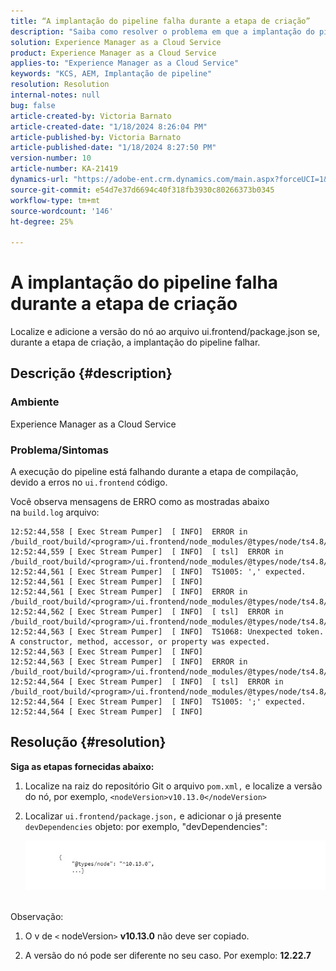 ```yaml
---
title: “A implantação do pipeline falha durante a etapa de criação”
description: "Saiba como resolver o problema em que a implantação do pipeline falha na etapa de criação."
solution: Experience Manager as a Cloud Service
product: Experience Manager as a Cloud Service
applies-to: "Experience Manager as a Cloud Service"
keywords: "KCS, AEM, Implantação de pipeline"
resolution: Resolution
internal-notes: null
bug: false
article-created-by: Victoria Barnato
article-created-date: "1/18/2024 8:26:04 PM"
article-published-by: Victoria Barnato
article-published-date: "1/18/2024 8:27:50 PM"
version-number: 10
article-number: KA-21419
dynamics-url: "https://adobe-ent.crm.dynamics.com/main.aspx?forceUCI=1&pagetype=entityrecord&etn=knowledgearticle&id=15fe1acb-3fb6-ee11-a569-6045bd006b25"
source-git-commit: e54d7e37d6694c40f318fb3930c80266373b0345
workflow-type: tm+mt
source-wordcount: '146'
ht-degree: 25%

---
```


# A implantação do pipeline falha durante a etapa de criação


Localize e adicione a versão do nó ao arquivo ui.frontend/package.json se, durante a etapa de criação, a implantação do pipeline falhar.

## Descrição {#description}


### <b>Ambiente</b>

Experience Manager as a Cloud Service



### <b>Problema/Sintomas</b>

A execução do pipeline está falhando durante a etapa de compilação, devido a erros no `ui.frontend` código.

Você observa mensagens de ERRO como as mostradas abaixo na `build.log` arquivo:




```
12:52:44,558 [ Exec Stream Pumper]  [ INFO]  ERROR in /build_root/build/<program>/ui.frontend/node_modules/@types/node/ts4.8/util.d.ts
12:52:44,559 [ Exec Stream Pumper]  [ INFO]  [ tsl]  ERROR in /build_root/build/<program>/ui.frontend/node_modules/@types/node/ts4.8/util.d.ts(1485,42)
12:52:44,561 [ Exec Stream Pumper]  [ INFO]  TS1005: ',' expected.
12:52:44,561 [ Exec Stream Pumper]  [ INFO] 
12:52:44,561 [ Exec Stream Pumper]  [ INFO]  ERROR in /build_root/build/<program>/ui.frontend/node_modules/@types/node/ts4.8/util.d.ts
12:52:44,562 [ Exec Stream Pumper]  [ INFO]  [ tsl]  ERROR in /build_root/build/<program>/ui.frontend/node_modules/@types/node/ts4.8/util.d.ts(1485,44)
12:52:44,563 [ Exec Stream Pumper]  [ INFO]  TS1068: Unexpected token. A constructor, method, accessor, or property was expected.
12:52:44,563 [ Exec Stream Pumper]  [ INFO] 
12:52:44,563 [ Exec Stream Pumper]  [ INFO]  ERROR in /build_root/build/<program>/ui.frontend/node_modules/@types/node/ts4.8/util.d.ts
12:52:44,564 [ Exec Stream Pumper]  [ INFO]  [ tsl]  ERROR in /build_root/build/<program>/ui.frontend/node_modules/@types/node/ts4.8/util.d.ts(1485,57)
12:52:44,564 [ Exec Stream Pumper]  [ INFO]  TS1005: ';' expected.
12:52:44,564 [ Exec Stream Pumper]  [ INFO]
```



## Resolução {#resolution}

<b>Siga as etapas fornecidas abaixo:</b>
1. Localize na raiz do repositório Git o arquivo `pom.xml,` e localize a versão do nó, por exemplo, `<nodeVersion>v10.13.0</nodeVersion>`


2. Localizar `ui.frontend/package.json,` e adicionar o já presente `devDependencies` objeto: por exemplo, &quot;devDependencies&quot;:

   ![](assets/007186ff-51eb-ed11-a7c6-6045bd006e5a.png)



<br>Observação:<br>


1. O v de `<` nodeVersion`>` <b>v10.13.0</b> não deve ser copiado.


2. A versão do nó pode ser diferente no seu caso. Por exemplo: <b>12.22.7</b>

